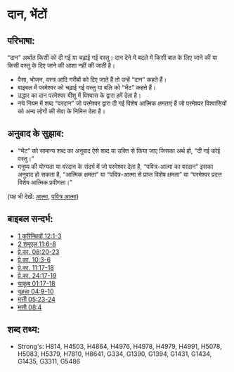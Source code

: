 # दान, भेंटों #

## परिभाषा: ##

“दान” अर्थात किसी को दी गई या चढ़ाई गई वस्तु। दान देने में बदले में किसी बात के लिए जाने की या किसी वस्तु के दिए जाने की आशा नहीं की जाती है।

* पैसा, भोजन, वस्त्र आदि गरीबों को दिए जाते हैं तो उन्हें “दान” कहते हैं।
* बाइबल में परमेश्वर को चढ़ाई गई वस्तु या बलि को “भेंट” कहते हैं।
* उद्धार का दान परमेश्वर यीशु में विश्वास के द्वारा हमें देता है।
* नये नियम में शब्द “वरदान” जो परमेश्वर द्वारा दी गई विशेष आत्मिक क्षमताएं हैं जो परमेश्वर विश्वासियों को अन्य लोगों की सेवा के निमित्त देता है।

## अनुवाद के सुझाव: ##

* “भेंट” को सामान्य शब्द का अनुवाद ऐसे शब्द या उक्ति से किया जाए जिसका अर्थ हो, “दी गई कोई वस्तु।”
* मनुष्य की योग्यता या वरदान के संदर्भ में जो परमेश्वर देता है, “पवित्र-आत्मा का वरदान” इसका अनुवाद हो सकता है, “आत्मिक क्षमता” या “पवित्र-आत्मा से प्राप्त विशेष क्षमता” या “परमेश्वर प्रदत्त विशेष आत्मिक प्रवीणता।”

(यह भी देखें: [आत्मा](../kt/spirit.md), [पवित्र आत्मा](../kt/holyspirit.md))

## बाइबल सन्दर्भ: ##

* [1 कुरिन्थियों 12:1-3](rc://en/tn/help/1co/12/01)
* [2 शमूएल 11:6-8](rc://en/tn/help/2sa/11/06)
* [प्रे.का. 08:20-23](rc://en/tn/help/act/08/20)
* [प्रे.का. 10:3-6](rc://en/tn/help/act/10/03)
* [प्रे.का. 11:17-18](rc://en/tn/help/act/11/17)
* [प्रे.का. 24:17-19](rc://en/tn/help/act/24/17)
* [याकूब 01:17-18](rc://en/tn/help/jas/01/17)
* [यूहन्ना 04:9-10](rc://en/tn/help/jhn/04/09)
* [मत्ती 05:23-24](rc://en/tn/help/mat/05/23)
* [मत्ती 08:4](rc://en/tn/help/mat/08/04)


## शब्द तथ्य: ##

* Strong's: H814, H4503, H4864, H4976, H4978, H4979, H4991, H5078, H5083, H5379, H7810, H8641, G334, G1390, G1394, G1431, G1434, G1435, G3311, G5486
